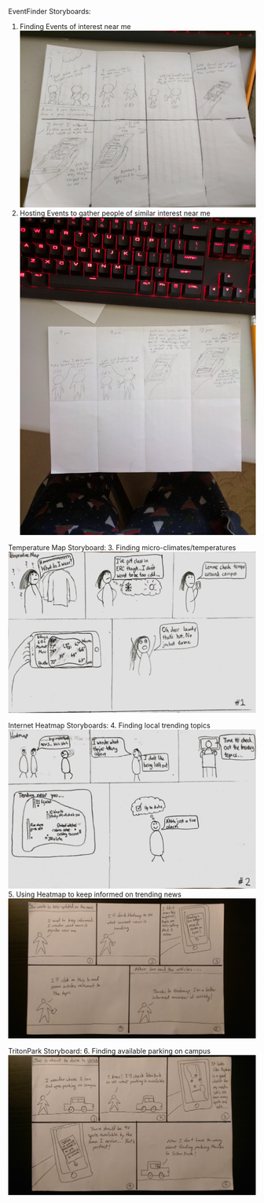 EventFinder Storyboards:
  1. Finding Events of interest near me
  ![Storyboard 1 for location based event finder / planner](./storyboards/IMG_20170409_161708.jpg "Finding Events of interest near me")
  2. Hosting Events to gather people of similar interest near me
  ![Storyboard 2 for location based event finder / planner](./storyboards/IMG_20170409_154253.jpg "Finding Events of interest near me")

Temperature Map Storyboard:
  3. Finding micro-climates/temperatures 
  ![Storyboard 1 for temperature map](./storyboards/albert_temperature.jpg "Finding temperatures near me")
  
Internet Heatmap Storyboards:
  4. Finding local trending topics
  ![Storyboard 1 for news heatmap](./storyboards/albert_heatmap.jpg "Finding trending news near me")
  5. Using Heatmap to keep informed on trending news
  ![Storyboard 2 for news heatmap](./storyboards/sanjeev_heatmap.jpg "Finding trending news near me")
 
TritonPark Storyboard:
  6. Finding available parking on campus
  ![Storyboard 1 for parking finder](./storyboards/sanjeev_park.jpg "Finding parking on campus")







